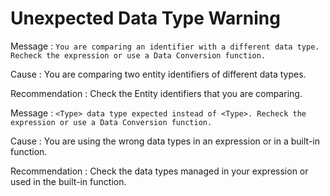 # Unexpected Data Type Warning

Message : `You are comparing an identifier with a different data type. Recheck the expression or use a Data Conversion function.`

Cause : You are comparing two entity identifiers of different data types.

Recommendation : Check the Entity identifiers that you are comparing.

Message : `<Type> data type expected instead of <Type>. Recheck the expression or use a Data Conversion function.`

Cause : You are using the wrong data types in an expression or in a built-in function.

Recommendation : Check the data types managed in your expression or used in the built-in function.

